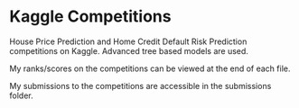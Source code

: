 # Kaggle Competitions
House Price Prediction and Home Credit Default Risk Prediction competitions on Kaggle. Advanced tree based models are used.

My ranks/scores on the competitions can be viewed at the end of each file.

My submissions to the competitions are accessible in the submissions folder.
